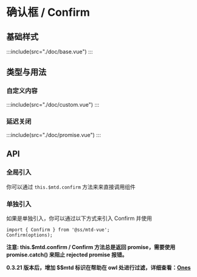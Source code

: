 # 确认框 / Confirm
## 基础样式
:::include(src="./doc/base.vue")
:::

## 类型与用法
### 自定义内容
:::include(src="./doc/custom.vue")
:::

### 延迟关闭
:::include(src="./doc/promise.vue")
:::

## API
### 全局引入
你可以通过 `this.$mtd.confirm` 方法来来直接调用组件
### 单独引入
如果是单独引入，你可以通过以下方式来引入 Confirm 并使用
```
import { Confirm } from '@ss/mtd-vue';
Confirm(options);
```

**注意: this.$mtd.confirm / Confirm 方法总是返回 promise，需要使用 promise.catch() 来阻止 rejected promise 报错。**

**0.3.21 版本后，增加 $$mtd 标识在帮助在 owl 处进行过滤，详细查看：<a href="https://ones.sankuai.com/ones/product/4348/workItem/requirement/detail/40843044">Ones</a>**
<api-doc name="Confirm" :doc="require('./api.json')"></api-doc>
